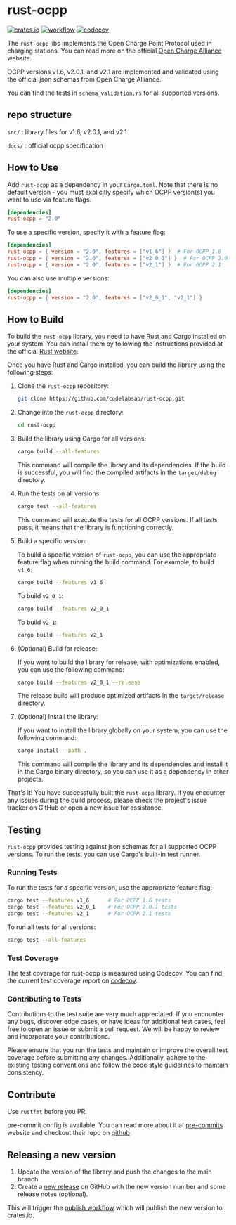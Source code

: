 # rust-ocpp

[![crates.io](https://img.shields.io/crates/v/rust-ocpp.svg)](https://crates.io/crates/rust-ocpp)
[![workflow](https://img.shields.io/github/actions/workflow/status/codelabsab/rust-ocpp/rust.yml)](https://github.com/codelabsab/rust-ocpp/actions)
[![codecov](https://codecov.io/gh/codelabsab/rust-ocpp/branch/main/graph/badge.svg?token=23C458RC3S)](https://codecov.io/gh/codelabsab/rust-ocpp)

The `rust-ocpp` libs implements the Open Charge Point Protocol
used in charging stations. You can read more on the official [Open Charge Alliance](https://www.openchargealliance.org/) website.

OCPP versions v1.6, v2.0.1, and v2.1 are implemented and validated using the official json schemas from Open Charge Alliance.

You can find the tests in `schema_validation.rs` for all supported versions.

## repo structure

`src/` : library files for v1.6, v2.0.1, and v2.1

`docs/` : official ocpp specification

## How to Use

Add `rust-ocpp` as a dependency in your `Cargo.toml`. Note that there is no default version - you must explicitly specify which OCPP version(s) you want to use via feature flags.

```toml
[dependencies]
rust-ocpp = "2.0"
```

To use a specific version, specify it with a feature flag:

```toml
[dependencies]
rust-ocpp = { version = "2.0", features = ["v1_6"] }  # For OCPP 1.6
rust-ocpp = { version = "2.0", features = ["v2_0_1"] }  # For OCPP 2.0.1
rust-ocpp = { version = "2.0", features = ["v2_1"] }  # For OCPP 2.1
```

You can also use multiple versions:

```toml
[dependencies]
rust-ocpp = { version = "2.0", features = ["v2_0_1", "v2_1"] }
```

## How to Build

To build the `rust-ocpp` library, you need to have Rust and Cargo installed on your system. You can install them by
following the instructions provided at the official [Rust website](https://www.rust-lang.org/tools/install).

Once you have Rust and Cargo installed, you can build the library using the following steps:

1. Clone the `rust-ocpp` repository:

   ```bash
   git clone https://github.com/codelabsab/rust-ocpp.git
   ```

2. Change into the `rust-ocpp` directory:

   ```bash
   cd rust-ocpp
   ```

3. Build the library using Cargo for all versions:

   ```bash
   cargo build --all-features
   ```

   This command will compile the library and its dependencies. If the build is successful, you will find the compiled
   artifacts in the `target/debug` directory.

4. Run the tests on all versions:

   ```bash
   cargo test --all-features

   ```

   This command will execute the tests for all OCPP versions. If all tests pass, it means that the library is
   functioning correctly.

5. Build a specific version:

   To build a specific version of `rust-ocpp`, you can use the appropriate feature flag when running the build command.
   For example, to build `v1_6`:

   ```bash
   cargo build --features v1_6
   ```

   To build `v2_0_1`:

   ```bash
   cargo build --features v2_0_1
   ```

   To build `v2_1`:

   ```bash
   cargo build --features v2_1
   ```

6. (Optional) Build for release:

   If you want to build the library for release, with optimizations enabled, you can use the following command:

   ```bash
   cargo build --features v2_0_1 --release
   ```

   The release build will produce optimized artifacts in the `target/release` directory.

7. (Optional) Install the library:

   If you want to install the library globally on your system, you can use the following command:

   ```bash
   cargo install --path .
   ```

   This command will compile the library and its dependencies and install it in the Cargo binary directory, so you can
   use it as a dependency in other projects.

That's it! You have successfully built the `rust-ocpp` library. If you encounter any issues during the build process,
please check the project's issue tracker on GitHub or open a new issue for assistance.

## Testing

`rust-ocpp` provides testing against json schemas for all supported OCPP versions. To run the tests, you can use
Cargo's built-in test runner.

### Running Tests

To run the tests for a specific version, use the appropriate feature flag:

```bash
cargo test --features v1_6      # For OCPP 1.6 tests
cargo test --features v2_0_1    # For OCPP 2.0.1 tests
cargo test --features v2_1      # For OCPP 2.1 tests
```

To run all tests for all versions:

```bash
cargo test --all-features
```

### Test Coverage

The test coverage for rust-ocpp is measured using Codecov. You can find the current test coverage report
on [codecov](https://codecov.io/gh/codelabsab/rust-ocpp).

### Contributing to Tests

Contributions to the test suite are very much appreciated. If you encounter any bugs, discover edge cases, or have ideas
for
additional test cases, feel free to open an issue or submit a pull request.
We will be happy to review and incorporate your contributions.

Please ensure that you run the tests and maintain or improve the overall test coverage before submitting any changes.
Additionally, adhere to the existing testing conventions and follow the code style guidelines to maintain consistency.

## Contribute

Use `rustfmt` before you PR.

pre-commit config is available. You can read more about it at [pre-commits](https://pre-commit.com) website and checkout their repo on [github](https://github.com/pre-commit/pre-commit)

## Releasing a new version
1. Update the version of the library and push the changes to the main branch.
2. Create a [new release](https://github.com/codelabsab/rust-ocpp/releases/new) on GitHub with the new version number and some release notes (optional).

This will trigger the [publish workflow](./.github/workflows/publish.yml) which will publish the new version to crates.io.
